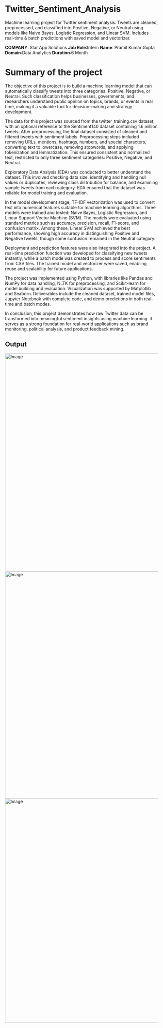 # Twitter_Sentiment_Analysis
Machine learning project for Twitter sentiment analysis. Tweets are cleaned, preprocessed, and classified into Positive, Negative, or Neutral using models like Naive Bayes, Logistic Regression, and Linear SVM. Includes real-time &amp; batch predictions with saved model and vectorizer.

**COMPANY**: Star App Solutions
**Job Role**:Intern
**Name**: Pramit Kumar Gupta
**Domain**:Data Analytics
**Duration**:6 Month

# Summary of the project
The objective of this project is to build a machine learning model that can automatically classify tweets into three categories: Positive, Negative, or Neutral. Such classification helps businesses, governments, and researchers understand public opinion on topics, brands, or events in real time, making it a valuable tool for decision-making and strategy development.

The data for this project was sourced from the twitter_training.csv dataset, with an optional reference to the Sentiment140 dataset containing 1.6 million tweets. After preprocessing, the final dataset consisted of cleaned and filtered tweets with sentiment labels. Preprocessing steps included removing URLs, mentions, hashtags, numbers, and special characters, converting text to lowercase, removing stopwords, and applying tokenization and lemmatization. This ensured consistent and normalized text, restricted to only three sentiment categories: Positive, Negative, and Neutral.

Exploratory Data Analysis (EDA) was conducted to better understand the dataset. This involved checking data size, identifying and handling null values or duplicates, reviewing class distribution for balance, and examining sample tweets from each category. EDA ensured that the dataset was reliable for model training and evaluation.

In the model development stage, TF-IDF vectorization was used to convert text into numerical features suitable for machine learning algorithms. Three models were trained and tested: Naive Bayes, Logistic Regression, and Linear Support Vector Machine (SVM). The models were evaluated using standard metrics such as accuracy, precision, recall, F1-score, and confusion matrix. Among these, Linear SVM achieved the best performance, showing high accuracy in distinguishing Positive and Negative tweets, though some confusion remained in the Neutral category.

Deployment and prediction features were also integrated into the project. A real-time prediction function was developed for classifying new tweets instantly, while a batch mode was created to process and score sentiments from CSV files. The trained model and vectorizer were saved, enabling reuse and scalability for future applications.

The project was implemented using Python, with libraries like Pandas and NumPy for data handling, NLTK for preprocessing, and Scikit-learn for model building and evaluation. Visualization was supported by Matplotlib and Seaborn. Deliverables include the cleaned dataset, trained model files, Jupyter Notebook with complete code, and demo predictions in both real-time and batch modes.

In conclusion, this project demonstrates how raw Twitter data can be transformed into meaningful sentiment insights using machine learning. It serves as a strong foundation for real-world applications such as brand monitoring, political analysis, and product feedback mining.

## Output

<img width="854" height="715" alt="Image" src="https://github.com/user-attachments/assets/1cd8dddf-2534-41f4-87ef-1cb51f28d636" />

<img width="1459" height="745" alt="Image" src="https://github.com/user-attachments/assets/525b4d44-00e1-4475-9a06-f65abf9f7687" />

<img width="1077" height="737" alt="Image" src="https://github.com/user-attachments/assets/a2f1621f-36f0-4e98-8fb9-c16ded7ea3a1" />
